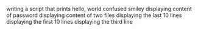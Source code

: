 writing a script that prints hello, world
confused smiley
displaying content of password
displaying content of two files
displaying the last 10 lines
displaying the first 10 lines
displaying the third line 
